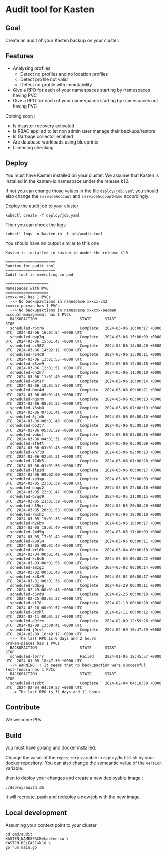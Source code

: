 # Audit tool for Kasten 

## Goal 

Create an audit of your Kasten backup on your cluster. 

## Features

- Analysing profiles 
  - Detect no profiles and no location profiles 
  - Detect profile not valid 
  - Detect no profile with immutability
- Give a RPO for each of your namespaces starting by namespaces having PVC 
- Give a RPO for each of your namespaces starting by namespaces not having PVC 

Coming soon :
- Is disaster recovery activated 
- Is RBAC applied to let non admin user manage their backups/restore
- Is Garbage collector enabled 
- Are database workloads using blueprints 
- Licencing checking 

## Deploy 

You must have Kasten installed on your cluster. We assume that 
Kasten is installed in the kasten-io namespace under the release k10.

If not you can change those values in the file `deploy/job.yaml` you should 
also change the `serviceAccount` and `serviceAccountName` accordingly. 


Deploy the audit job to your cluster 
```
kubectl create -f deploy/job.yaml 
```

Then you can check the logs 
```
kubectl logs -n kasten-io -f job/audit-tool
```

You should have an output similar to this one 
```
Kasten is installed in kasten-io under the release k10 

======================
Runtime for audit tool
======================
Audit tool is executing in pod

===================
Namespaces with PVC
===================
xxxxx-vm2 has 1 PVCs
  --> No backupactions in namespace xxxxx-vm2
xxxxxx-pacman has 1 PVCs
  --> No backupactions in namespace xxxxxx-pacman 
account-management has 1 PVCs
  BACKUPACTION                   STATE      START                          STOP                           
  scheduled-r6xr6                Complete   2024-03-06 16:00:17 +0000 UTC  2024-03-06 16:01:54 +0000 UTC  
  scheduled-qwp7g                Complete   2024-03-06 15:00:09 +0000 UTC  2024-03-06 15:01:47 +0000 UTC  
  scheduled-cc582                Complete   2024-03-06 14:00:20 +0000 UTC  2024-03-06 14:02:11 +0000 UTC  
  scheduled-r64c8                Complete   2024-03-06 13:00:11 +0000 UTC  2024-03-06 13:01:55 +0000 UTC  
  scheduled-x5zm9                Complete   2024-03-06 12:00:18 +0000 UTC  2024-03-06 12:01:51 +0000 UTC  
  scheduled-6h2m7                Complete   2024-03-06 11:00:10 +0000 UTC  2024-03-06 11:01:48 +0000 UTC  
  scheduled-d9tsr                Complete   2024-03-06 10:00:14 +0000 UTC  2024-03-06 10:01:57 +0000 UTC  
  scheduled-bmr4d                Complete   2024-03-06 09:00:21 +0000 UTC  2024-03-06 09:01:43 +0000 UTC  
  scheduled-ngsrm                Complete   2024-03-06 08:00:13 +0000 UTC  2024-03-06 08:01:32 +0000 UTC  
  scheduled-x6sb8                Complete   2024-03-06 07:00:19 +0000 UTC  2024-03-06 07:01:41 +0000 UTC  
  scheduled-8jfmb                Complete   2024-03-06 06:00:10 +0000 UTC  2024-03-06 06:01:43 +0000 UTC  
  scheduled-bb2t7                Complete   2024-03-06 05:00:10 +0000 UTC  2024-03-06 05:01:29 +0000 UTC  
  scheduled-vwbwt                Complete   2024-03-06 04:00:16 +0000 UTC  2024-03-06 04:01:31 +0000 UTC  
  scheduled-sf64t                Complete   2024-03-06 03:00:09 +0000 UTC  2024-03-06 03:01:48 +0000 UTC  
  scheduled-xh7l9                Complete   2024-03-06 02:00:13 +0000 UTC  2024-03-06 02:01:31 +0000 UTC  
  scheduled-l7dk5                Complete   2024-03-06 01:00:20 +0000 UTC  2024-03-06 01:01:56 +0000 UTC  
  scheduled-jlpzd                Complete   2024-03-06 00:00:17 +0000 UTC  2024-03-06 00:02:00 +0000 UTC  
  scheduled-xp9xp                Complete   2024-03-05 23:00:09 +0000 UTC  2024-03-05 23:01:39 +0000 UTC  
  scheduled-bnqw2                Complete   2024-03-05 22:00:10 +0000 UTC  2024-03-05 22:01:47 +0000 UTC  
  scheduled-bvqq9                Complete   2024-03-05 21:00:15 +0000 UTC  2024-03-05 21:01:39 +0000 UTC  
  scheduled-h59qr                Complete   2024-03-05 20:00:20 +0000 UTC  2024-03-05 20:01:58 +0000 UTC  
  scheduled-rwxhz                Complete   2024-03-05 19:00:10 +0000 UTC  2024-03-05 19:01:36 +0000 UTC  
  scheduled-h26bv                Complete   2024-03-05 18:00:17 +0000 UTC  2024-03-05 18:01:49 +0000 UTC  
  scheduled-2md5g                Complete   2024-03-05 17:00:09 +0000 UTC  2024-03-05 17:01:42 +0000 UTC  
  scheduled-k89l4                Complete   2024-03-05 00:00:11 +0000 UTC  2024-03-05 00:01:49 +0000 UTC  
  scheduled-krl6k                Complete   2024-03-04 00:00:18 +0000 UTC  2024-03-04 00:01:41 +0000 UTC  
  scheduled-kc6s6                Complete   2024-03-03 00:00:22 +0000 UTC  2024-03-03 00:01:55 +0000 UTC  
  scheduled-smzgz                Complete   2024-03-02 00:00:14 +0000 UTC  2024-03-02 00:01:48 +0000 UTC  
  scheduled-xc8z9                Complete   2024-03-01 00:00:17 +0000 UTC  2024-03-01 00:01:36 +0000 UTC  
  scheduled-5dbxg                Complete   2024-02-29 00:00:11 +0000 UTC  2024-02-29 00:01:46 +0000 UTC  
  scheduled-c6rd9                Complete   2024-02-25 00:00:10 +0000 UTC  2024-02-25 00:01:37 +0000 UTC  
  scheduled-kl78j                Complete   2024-02-18 00:00:20 +0000 UTC  2024-02-18 00:01:57 +0000 UTC  
  scheduled-5rzhl                Complete   2024-02-11 00:00:12 +0000 UTC  2024-02-11 00:01:37 +0000 UTC  
  scheduled-g9fzv                Complete   2024-02-09 12:59:26 +0000 UTC  2024-02-09 13:00:41 +0000 UTC  
  scheduled-j9rvl                Complete   2024-02-09 10:47:59 +0000 UTC  2024-02-09 10:49:17 +0000 UTC  
  --> The last RPO is 0 days and 2 hours
broken-pieces has 1 PVCs
  BACKUPACTION                   STATE      START                          STOP                           
  scheduled-l6rrr                Failed     2024-01-05 18:45:57 +0000 UTC  2024-01-05 18:47:30 +0000 UTC  
  --> WARNING !! It seems that no backupaction were successful
test-fedora has 1 PVCs
  BACKUPACTION                   STATE      START                          STOP                           
  scheduled-tzcbt                Complete   2024-02-04 04:18:50 +0000 UTC  2024-02-04 04:19:57 +0000 UTC  
  --> The last RPO is 31 days and 11 hours
```

## Contribute 

We welcome PRs 

## Build 

you must have golang and docker installed.

Change the value of the `repository` variable in `deploy/build.sh` by your docker repository. 
You can also change the semeantic value of the `version` variable. 

then to deploy your changes and create a new deployable image : 
```
./deploy/build.sh
```

It will recreate, push and redeploy a new job with the new image.

## Local development 

Assuming your context point to your cluster 

```
cd cmd/audit 
KASTEN_NAMESPACE=kasten-io \
KASTEN_RELEASE=k10 \
go run main.go
```


